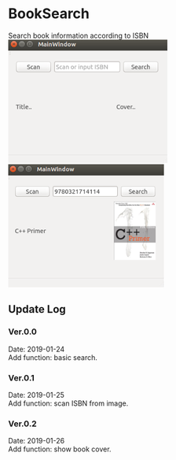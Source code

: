 # BookSearch
Search book information according to ISBN  
<img src=pic1.PNG height=250 /> <img src=pic2.PNG height=250 />  

## Update Log  

### Ver.0.0  
Date: 2019-01-24  
Add function: basic search.  
### Ver.0.1
Date: 2019-01-25  
Add function: scan ISBN from image.  
### Ver.0.2
Date: 2019-01-26  
Add function: show book cover.
